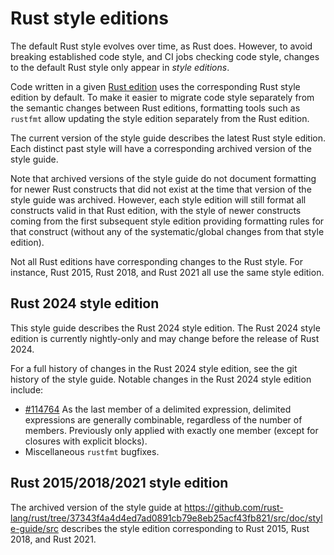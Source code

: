 # Rust style editions

The default Rust style evolves over time, as Rust does. However, to avoid
breaking established code style, and CI jobs checking code style, changes to
the default Rust style only appear in *style editions*.

Code written in a given
[Rust edition](https://doc.rust-lang.org/edition-guide/)
uses the corresponding Rust style edition by default. To make it easier to
migrate code style separately from the semantic changes between Rust editions,
formatting tools such as `rustfmt` allow updating the style edition separately
from the Rust edition.

The current version of the style guide describes the latest Rust style edition.
Each distinct past style will have a corresponding archived version of the
style guide.

Note that archived versions of the style guide do not document formatting for
newer Rust constructs that did not exist at the time that version of the style
guide was archived. However, each style edition will still format all
constructs valid in that Rust edition, with the style of newer constructs
coming from the first subsequent style edition providing formatting rules for
that construct (without any of the systematic/global changes from that style
edition).

Not all Rust editions have corresponding changes to the Rust style. For
instance, Rust 2015, Rust 2018, and Rust 2021 all use the same style edition.

## Rust 2024 style edition

This style guide describes the Rust 2024 style edition. The Rust 2024 style
edition is currently nightly-only and may change before the release of Rust
2024.

For a full history of changes in the Rust 2024 style edition, see the git
history of the style guide. Notable changes in the Rust 2024 style edition
include:

- [#114764](https://github.com/rust-lang/rust/pull/114764) As the last member
  of a delimited expression, delimited expressions are generally combinable,
  regardless of the number of members. Previously only applied with exactly
  one member (except for closures with explicit blocks).
- Miscellaneous `rustfmt` bugfixes.

## Rust 2015/2018/2021 style edition

The archived version of the style guide at
<https://github.com/rust-lang/rust/tree/37343f4a4d4ed7ad0891cb79e8eb25acf43fb821/src/doc/style-guide/src>
describes the style edition corresponding to Rust 2015, Rust 2018, and Rust
2021.
